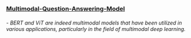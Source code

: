 <h3><u>Multimodal-Question-Answering-Model</u></h3>
<h6>
  - BERT and ViT are indeed multimodal models that have been utilized in various applications, particularly in the field of multimodal deep learning. 
</h6>
